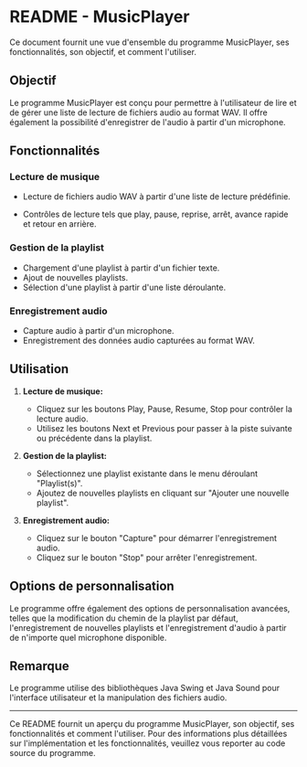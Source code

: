 # README - MusicPlayer

Ce document fournit une vue d'ensemble du programme MusicPlayer, ses fonctionnalités, son objectif, et comment l'utiliser.

## Objectif

Le programme MusicPlayer est conçu pour permettre à l'utilisateur de lire et de gérer une liste de lecture de fichiers audio au format WAV. Il offre également la possibilité d'enregistrer de l'audio à partir d'un microphone.

## Fonctionnalités

### Lecture de musique
- Lecture de fichiers audio WAV à partir d'une liste de lecture prédéfinie.
  
- Contrôles de lecture tels que play, pause, reprise, arrêt, avance rapide et retour en arrière.

### Gestion de la playlist
- Chargement d'une playlist à partir d'un fichier texte.
- Ajout de nouvelles playlists.
- Sélection d'une playlist à partir d'une liste déroulante.

### Enregistrement audio
- Capture audio à partir d'un microphone.
- Enregistrement des données audio capturées au format WAV.

## Utilisation

1. **Lecture de musique:**
   - Cliquez sur les boutons Play, Pause, Resume, Stop pour contrôler la lecture audio.
   - Utilisez les boutons Next et Previous pour passer à la piste suivante ou précédente dans la playlist.

2. **Gestion de la playlist:**
   - Sélectionnez une playlist existante dans le menu déroulant "Playlist(s)".
   - Ajoutez de nouvelles playlists en cliquant sur "Ajouter une nouvelle playlist".

3. **Enregistrement audio:**
   - Cliquez sur le bouton "Capture" pour démarrer l'enregistrement audio.
   - Cliquez sur le bouton "Stop" pour arrêter l'enregistrement.

## Options de personnalisation

Le programme offre également des options de personnalisation avancées, telles que la modification du chemin de la playlist par défaut, l'enregistrement de nouvelles playlists et l'enregistrement d'audio à partir de n'importe quel microphone disponible.

## Remarque
Le programme utilise des bibliothèques Java Swing et Java Sound pour l'interface utilisateur et la manipulation des fichiers audio.

---
Ce README fournit un aperçu du programme MusicPlayer, son objectif, ses fonctionnalités et comment l'utiliser. Pour des informations plus détaillées sur l'implémentation et les fonctionnalités, veuillez vous reporter au code source du programme.
